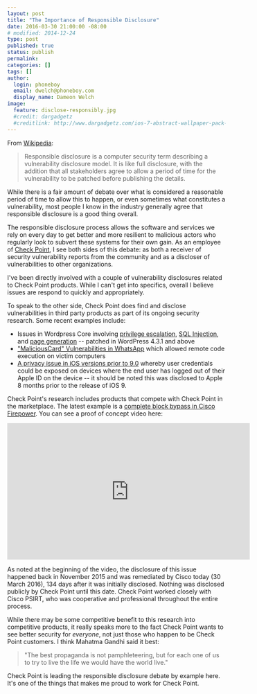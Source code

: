 ```yaml
---
layout: post
title: "The Importance of Responsible Disclosure"
date: 2016-03-30 21:00:00 -08:00
# modified: 2014-12-24
type: post
published: true
status: publish
permalink: 
categories: []
tags: []
author:
  login: phoneboy
  email: dwelch@phoneboy.com
  display_name: Dameon Welch
image:
  feature: disclose-responsibly.jpg
  #credit: dargadgetz
  #creditlink: http://www.dargadgetz.com/ios-7-abstract-wallpaper-pack-for-iphone-5-and-ipod-touch-retina/
---
```

From [Wikipedia](https://en.wikipedia.org/wiki/Responsible_disclosure):

> Responsible disclosure is a computer security term describing a vulnerability disclosure model. It is like full disclosure, with the addition that all stakeholders agree to allow a period of time for the vulnerability to be patched before publishing the details. 

While there is a fair amount of debate over what is considered a reasonable period of time to allow this to happen, or even sometimes what constitutes a vulnerability, most people I know in the industry generally agree that responsible disclosure is a good thing overall.

The responsible disclosure process allows the software and services we rely on every day to get better and more resilient to malicious actors who regularly look to subvert these systems for their own gain. As an employee of [Check Point](http://www.checkpoint.com), I see both sides of this debate: as both a receiver of security vulnerability reports from the community and as a discloser of vulnerabilities to other organizations. 

I've been directly involved with a couple of vulnerability disclosures related to Check Point products. While I can't get into specifics, overall I believe issues are respond to quickly and appropriately. 

To speak to the other side, Check Point does find and disclose vulnerabilities in third party products as part of its ongoing security research. Some recent examples include:

* Issues in Wordpress Core involving [privilege escalation](http://blog.checkpoint.com/2015/08/04/wordpress-vulnerabilities-1/), [SQL Injection](http://blog.checkpoint.com/2015/08/11/finding-vulnerabilities-in-core-wordpress-a-bug-hunters-trilogy-part-ii-supremacy/), and [page generation](http://blog.checkpoint.com/2015/09/15/finding-vulnerabilities-in-core-wordpress-a-bug-hunters-trilogy-part-iii-ultimatum/) -- patched in WordPress 4.3.1 and above
* ["MaliciousCard" Vulnerabilities in WhatsApp](http://blog.checkpoint.com/2015/09/08/whatsapp-maliciouscard-vulnerabilities-allowed-attackers-to-compromise-hundreds-of-millions-of-whatsapp-users/) which allowed remote code execution on victim computers
* [A privacy issue in iOS versions prior to 9.0](http://blog.checkpoint.com/2015/10/01/ios-core-application-design-flaw-may-expose-apple-id-credentials/) whereby user credentials could be exposed on devices where the end user has logged out of their Apple ID on the device -- it should be noted this was disclosed to Apple 8 months prior to the release of iOS 9.

Check Point's research includes products that compete with Check Point in the marketplace. The latest example is a [complete block bypass in Cisco Firepower](https://tools.cisco.com/security/center/content/CiscoSecurityAdvisory/cisco-sa-20160330-fp). You can see a proof of concept video here: 

<center><iframe width="560" height="315" src="https://www.youtube.com/embed/pneyQQEiDH4" frameborder="0" allowfullscreen></iframe></center>

As noted at the beginning of the video, the disclosure of this issue happened back in November 2015 and was remediated by Cisco today (30 March 2016), 134 days after it was initially disclosed. Nothing was disclosed publicly by Check Point until this date. Check Point worked closely with Cisco PSIRT, who was cooperative and professional throughout the entire process.

While there may be some competitive benefit to this research into competitive products, it really speaks more to the fact Check Point wants to see better security for *everyone*, not just those who happen to be Check Point customers. I think Mahatma Gandhi said it best:

> "The best propaganda is not pamphleteering, but for each one of us to try to live the life we would have the world live."

Check Point is leading the responsible disclosure debate by example here. It's one of the things that makes me proud to work for Check Point.
